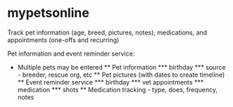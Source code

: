mypetsonline
============

Track pet information (age, breed, pictures, notes), medications, and appointments (one-offs and recurring)

Pet information and event reminder service:
* Multiple pets may be entered
** Pet information
*** birthday
*** source - breeder, rescue org, etc
** Pet pictures (with dates to create timeline)
** Event reminder service
*** birthday
*** vet appointments
*** medication
*** shots
** Medication tracking - type, does, frequency, notes


